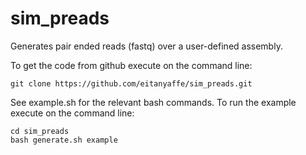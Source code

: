 # sim_preads
Generates pair ended reads (fastq) over a user-defined assembly.

To get the code from github execute on the command line:
```
git clone https://github.com/eitanyaffe/sim_preads.git
```

See example.sh for the relevant bash commands. To run the example execute on the command line:
```
cd sim_preads
bash generate.sh example
```
